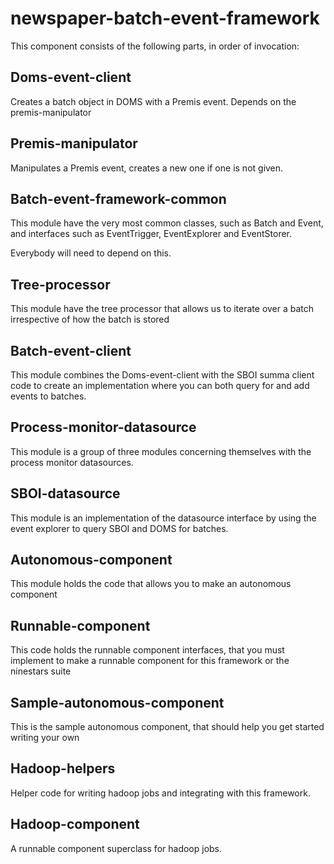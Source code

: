 newspaper-batch-event-framework
===============================

This component consists of the following parts, in order of invocation:


Doms-event-client
---------------------------
Creates a batch object in DOMS with a Premis event.
Depends on the premis-manipulator

Premis-manipulator
-----------------------------
Manipulates a Premis event, creates a new one if one is not given.

Batch-event-framework-common
-----------------------------
This module have the very most common classes, such as Batch and Event, and interfaces such as EventTrigger,
EventExplorer and EventStorer.

Everybody will need to depend on this.

Tree-processor
----------------------------
This module have the tree processor that allows us to iterate over a batch irrespective of how the batch is stored

Batch-event-client
---------------------------
This module combines the Doms-event-client with the SBOI summa client code to create an implementation where
you can both query for  and add events to batches.

Process-monitor-datasource
---------------------------
This module is a group of three modules concerning themselves with the process monitor datasources.

SBOI-datasource
--------------------------
This module is an implementation of the datasource interface by using the event explorer to query SBOI and DOMS for
batches.

Autonomous-component
--------------------------
This module holds the code that allows you to make an autonomous component

Runnable-component
--------------------------
This code holds the runnable component interfaces, that you must implement to make a runnable component for this framework
or the ninestars suite

Sample-autonomous-component
--------------------------
This is the sample autonomous component, that should help you get started writing your own

Hadoop-helpers
--------------------------
Helper code for writing hadoop jobs and integrating with this framework.

Hadoop-component
--------------------------
A runnable component superclass for hadoop jobs.